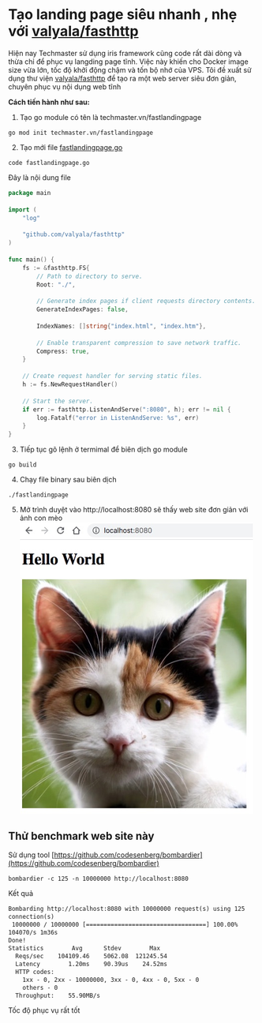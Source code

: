 # Tạo landing page siêu nhanh , nhẹ với [valyala/fasthttp](https://github.com/valyala/fasthttp)

Hiện nay Techmaster sử dụng iris framework cũng code rất dài dòng và thừa chỉ để phục vụ langding page tĩnh. Việc này khiến cho Docker image size vừa lớn, tốc độ khởi động chậm và tốn bộ nhớ của VPS. Tôi đề xuất sử dụng thư viện [valyala/fasthttp](https://github.com/valyala/fasthttp) để tạo ra một web server siêu đơn giản, chuyên phục vụ nội dụng web tĩnh

**Cách tiến hành như sau:**

1. Tạo go module có tên là techmaster.vn/fastlandingpage
```
go mod init techmaster.vn/fastlandingpage
```

2. Tạo mới file [fastlandingpage.go](fastlandingpage.go)
```
code fastlandingpage.go
```
Đây là nội dung file
```go
package main

import (
	"log"

	"github.com/valyala/fasthttp"
)

func main() {
	fs := &fasthttp.FS{
		// Path to directory to serve.
		Root: "./",

		// Generate index pages if client requests directory contents.
		GenerateIndexPages: false,

		IndexNames: []string{"index.html", "index.htm"},

		// Enable transparent compression to save network traffic.
		Compress: true,
	}

	// Create request handler for serving static files.
	h := fs.NewRequestHandler()

	// Start the server.
	if err := fasthttp.ListenAndServe(":8080", h); err != nil {
		log.Fatalf("error in ListenAndServe: %s", err)
	}
}
```

3. Tiếp tục gõ lệnh ở termimal để biên dịch go module
```
go build
```

4. Chạy file binary sau biên dịch
```
./fastlandingpage
```

5. Mở trình duyệt vào http://localhost:8080 sẽ thấy web site đơn giản với ảnh con mèo
![](images/Hello_World.jpg)

## Thử benchmark web site này

Sử dụng tool [https://github.com/codesenberg/bombardier](https://github.com/codesenberg/bombardier)

```
bombardier -c 125 -n 10000000 http://localhost:8080
```

Kết quả
```
Bombarding http://localhost:8080 with 10000000 request(s) using 125 connection(s)
 10000000 / 10000000 [==================================] 100.00% 104070/s 1m36s
Done!
Statistics        Avg      Stdev        Max
  Reqs/sec    104109.46    5062.08  121245.54
  Latency        1.20ms    90.39us    24.52ms
  HTTP codes:
    1xx - 0, 2xx - 10000000, 3xx - 0, 4xx - 0, 5xx - 0
    others - 0
  Throughput:    55.90MB/s
```

Tốc độ phục vụ rất tốt